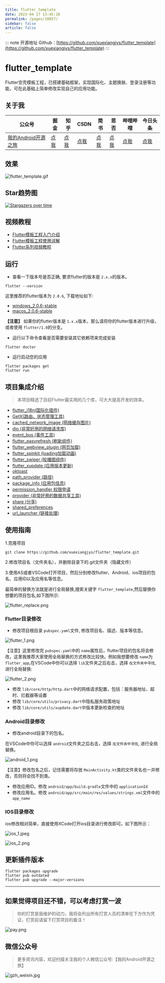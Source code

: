 ```yaml
---
title: flutter_template
date: 2023-04-17 13:45:18
permalink: /pages/10057/
sidebar: false
article: false
---
```

::: note 开源地址
Github：[https://github.com/xuexiangjys/flutter_template](https://github.com/xuexiangjys/flutter_template)
:::
# flutter_template

Flutter空壳模板工程，已搭建基础框架，实现国际化、主题换肤、登录注册等功能，可在此基础上简单修改实现自己的应用功能。

## 关于我

| 公众号                                                       | 掘金                                                         | 知乎                                                         | CSDN                                                         | 简书                                                         | 思否                                                         | 哔哩哔哩                                                     | 今日头条                                                     |
| ------------------------------------------------------------ | ------------------------------------------------------------ | ------------------------------------------------------------ | ------------------------------------------------------------ | ------------------------------------------------------------ | ------------------------------------------------------------ | ------------------------------------------------------------ | ------------------------------------------------------------ |
| [我的Android开源之旅](https://s1.ax1x.com/2022/04/27/LbG8yt.png) | [点我](https://juejin.im/user/598feef55188257d592e56ed/posts) | [点我](https://www.zhihu.com/people/xuexiangjys/posts) | [点我](https://xuexiangjys.blog.csdn.net/) | [点我](https://www.jianshu.com/u/6bf605575337) | [点我](https://segmentfault.com/u/xuexiangjys) | [点我](https://space.bilibili.com/483850585) | [点我](https://img.rruu.net/image/5ff34ff7b02dd) |

## 效果

![flutter_template.gif](https://s1.ax1x.com/2022/04/27/LbYodK.gif)

## Star趋势图

[![Stargazers over time](https://starchart.cc/xuexiangjys/flutter_template.svg)](https://starchart.cc/xuexiangjys/flutter_template)

## 视频教程

- [Flutter模板工程入门介绍](https://www.bilibili.com/video/BV1854y1W7hB)
- [Flutter模板工程使用详解](https://www.bilibili.com/video/BV13N411d73X)
- [Flutter系列视频教程](https://space.bilibili.com/483850585/channel/detail?cid=168279)

## 运行

- 查看一下版本号是否正确, 要求flutter的版本是 `2.x.x`的版本。

```
flutter --version
```

这里推荐的flutter版本为 `2.0.6`, 下载地址如下:

- [windows_2.0.6-stable](https://storage.googleapis.com/flutter_infra_release/releases/stable/windows/flutter_windows_2.0.6-stable.zip)
- [macos_2.0.6-stable](https://storage.googleapis.com/flutter_infra_release/releases/stable/macos/flutter_macos_2.0.6-stable.zip)

**【注意】** 如果你的flutter版本是 `1.x.x`版本，那么请将你的flutter版本进行升级，或者使用 `flutter/1.0`的分支。

- 运行以下命令查看是否需要安装其它依赖项来完成安装

```
flutter doctor
```

- 运行启动您的应用

```
flutter packages get 
flutter run
```

## 项目集成介绍

> 本项目精选了目前Flutter最实用的几个库，可大大提高开发的效率。

- [flutter_i18n(国际化插件)](https://marketplace.visualstudio.com/items?itemName=esskar.vscode-flutter-i18n-json)
- [GetX(路由、状态管理工具)](https://pub.dev/packages/get)
- [cached_network_image (网络缓存图片)](https://pub.dev/packages/cached_network_image)
- [dio (非常好用的网络请求库)](https://pub.dev/packages/dio)
- [event_bus (事件工具)](https://pub.dev/packages/event_bus)
- [flutter_easyrefresh (刷新组件)](https://pub.dev/packages/flutter_easyrefresh)
- [flutter_webview_plugin (网页加载)](https://pub.dev/packages/flutter_webview_plugin)
- [flutter_spinkit (loading加载动画)](https://pub.dev/packages/flutter_spinkit)
- [flutter_swiper (轮播图组件)](https://pub.dev/packages/flutter_swiper)
- [flutter_xupdate (应用版本更新)](https://pub.dev/packages/flutter_xupdate)
- [oktoast](https://pub.dev/packages/oktoast)
- [path_provider (路径)](https://pub.dev/packages/path_provider)
- [package_info (应用包信息)](https://pub.dev/packages/url_launcher)
- [permission_handler 权限申请](https://pub.dev/packages/permission_handler)
- [provider (非常好用的数据共享工具)](https://pub.dev/packages/provider)
- [share (分享)](https://pub.dev/packages/share)
- [shared_preferences](https://pub.dev/packages/shared_preferences)
- [url_launcher (链接处理)](https://pub.dev/packages/url_launcher)

## 使用指南

1.克隆项目

```
git clone https://github.com/xuexiangjys/flutter_template.git
```

2.修改项目名（文件夹名），并删除目录下的.git文件夹（隐藏文件）

3.使用AS或者VSCode打开项目，然后分别修改flutter、Android、ios项目的包名、应用ID以及应用名等信息。

最简单的替换方法就是进行全局替换,搜索关键字 `flutter_template`,然后替换你想要的项目包名,如下图所示:

![flutter_replace.png](https://s1.ax1x.com/2022/04/27/LbYhs1.png)

### Flutter目录修改

- 修改项目根目录 `pubspec.yaml`文件, 修改项目名、描述、版本等信息。

![flutter_1.png](https://s1.ax1x.com/2022/04/27/LbY2RJ.png)

【注意】这里修改完 `pubspec.yaml`中的 `name`属性后，flutter项目的包名将会修改，这里我推荐大家使用全局替换的方式修改比较快。例如我想要修改 `name`为 `flutter_app`,在VSCode中你可以选择 `lib`文件夹之后右击，选择 `在文件夹中寻找`, 进行全局替换:

![flutter_2.png](https://s1.ax1x.com/2022/04/27/LbYfMR.png)

- 修改 `lib/core/http/http.dart`中的网络请求配置，包括：服务器地址、超时、拦截器等设置
- 修改 `lib/core/utils/privacy.dart`中隐私服务政策地址
- 修改 `lib/core/utils/xupdate.dart`中版本更新检查的地址

### Android目录修改

- 修改android目录下的包名。

在VSCode中你可以选择 `android`文件夹之后右击，选择 `在文件夹中寻找`, 进行全局替换。

![android_1.png](https://s1.ax1x.com/2022/04/27/LbYRz9.png)

【注意】修改包名之后，记住需要将存放 `MainActivity.kt`类的文件夹名也一并修改，否则将会找不到类。

- 修改应用ID。修改 `android/app/build.gradle`文件中的 `applicationId`
- 修改应用名。修改 `android/app/src/main/res/values/strings.xml`文件中的 `app_name`

### IOS目录修改

ios修改相对简单，直接使用XCode打开ios目录进行修改即可。如下图所示：

![ios_1.jpeg](https://s1.ax1x.com/2022/04/27/LbY4qx.jpg)

![ios_2.png](https://s1.ax1x.com/2022/04/27/LbYIZ6.png)

## 更新插件版本

```
flutter packages upgrade
flutter pub outdated
flutter pub upgrade --major-versions
```

------

## 如果觉得项目还不错，可以考虑打赏一波

> 你的打赏是我维护的动力，我将会列出所有打赏人员的清单在下方作为凭证，打赏前请留下打赏项目的备注！

![pay.png](https://s1.ax1x.com/2022/04/27/LbGQWd.png)

## 微信公众号

> 更多资讯内容，欢迎扫描关注我的个人微信公众号:【我的Android开源之旅】

![gzh_weixin.jpg](https://s1.ax1x.com/2022/04/27/LbGMJH.jpg)